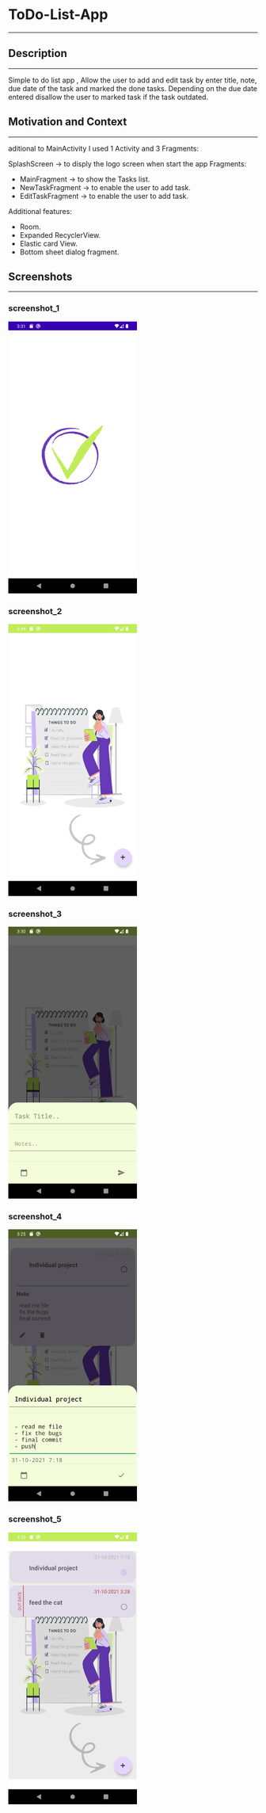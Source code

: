 # ToDo-List-App
---

<!--- Replace <OWNER> with your Github Username and <REPOSITORY> with the name of your repository. -->
<!--- You can find both of these in the url bar when you open your repository in github. -->


## Description
---

Simple to do list app , Allow the user to add and edit task by enter title, note, due date of the task and marked the done tasks.
Depending on the due date entered disallow the user to marked task if the task outdated.

## Motivation and Context
---
aditional to MainActivity I used 1 Activity and 3 Fragments:

SplashScreen -> to disply the logo screen when start the app
Fragments: 
- MainFragment -> to show the Tasks list.
- NewTaskFragment -> to enable the user to add task.
- EditTaskFragment -> to enable the user to add task.

Additional features:
- Room.
- Expanded RecyclerView.
- Elastic card View.
- Bottom sheet dialog fragment.


## Screenshots
---
### screenshot_1
<img src="app/src/main/res/drawable-v24/screenshot_1.png" width="260">

### screenshot_2
<img src="app/src/main/res/drawable-v24/screenshot_2.png" width="260">

### screenshot_3
<img src="app/src/main/res/drawable-v24/screenshot_3.png" width="260">


### screenshot_4
<img src="app/src/main/res/drawable-v24/screenshot_4.png" width="260">


### screenshot_5
<img src="app/src/main/res/drawable-v24/screenshot_5.png" width="260">



